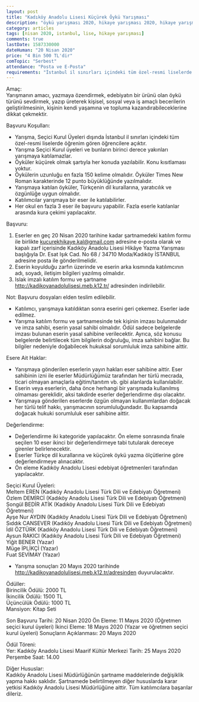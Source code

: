 ```yaml
---
layout: post
title: "Kadıköy Anadolu Lisesi Küçürek Öykü Yarışması"
description: "öykü yarışması 2020, hikaye yarışması 2020, hikaye yarışmaları, öykü yarışmaları"
category: articles
tags: [nisan 2020, istanbul, lise, hikaye yarışması]
comments: true
lastDate: 1587330000
dateHuman: "20 Nisan 2020"
price: "4 Bin 500 TL'dir"
comTopic: "Serbest"
attendance: "Posta ve E-Posta"
requirements: "İstanbul il sınırları içindeki tüm özel-resmi liselerde öğrenim gören öğrencilere"
---
```


Amaç:  
Yarışmanın amacı, yazmaya özendirmek, edebiyatın bir ürünü olan öykü türünü sevdirmek, yazıp üreterek kişisel, sosyal veya iş amaçlı becerilerin geliştirilmesinin, kişinin kendi yaşamına ve topluma kazandırabileceklerine dikkat çekmektir.

Başvuru Koşulları:  
- Yarışma, Seçici Kurul Üyeleri dışında İstanbul il sınırları içindeki tüm özel-resmi liselerde öğrenim gören öğrencilere açıktır.
- Yarışma Seçici Kurul üyeleri ve bunların birinci derece yakınları yarışmaya katılamazlar.
- Öyküler küçürek olmak şartıyla her konuda yazılabilir. Konu kısıtlaması yoktur.
- Öykülerin uzunluğu en fazla 150 kelime olmalıdır. Öyküler Times New Roman karakterinde 12 punto büyüklüğünde yazılmalıdır.
- Yarışmaya katılan öyküler, Türkçenin dil kurallarına, yaratıcılık ve özgünlüğe uygun olmalıdır.
- Katılımcılar yarışmaya bir eser ile katılabilirler.
- Her okul en fazla 3 eser ile başvuru yapabilir. Fazla eserle katılanlar arasında kura çekimi yapılacaktır.

Başvuru:  
1. Eserler en geç 20 Nisan 2020 tarihine kadar şartnamedeki katılım formu ile birlikte kucurekhikaye.kal@gmail.com adresine e-posta olarak ve kapalı zarf içerisinde Kadıköy Anadolu Lisesi Hikâye Yazma Yarışması başlığıyla Dr. Esat Işık Cad. No 68 / 34710 Moda/Kadıköy İSTANBUL adresine posta ile gönderilmelidir.
2. Eserin koyulduğu zarfın üzerinde ve eserin arka kısmında katılımcının adı, soyadı, iletişim bilgileri yazılmış olmalıdır.
3. Islak imzalı katılım formu ve şartname http://kadikoyanadolulisesi.meb.k12.tr/ adresinden indirilebilir.
 
Not: Başvuru dosyaları elden teslim edilebilir.

- Katılımcı, yarışmaya katıldıktan sonra eserini geri çekemez. Eserler iade edilmez.
- Yarışma katılım formu ve şartnamesinde tek kişinin imzası bulunmalıdır ve imza sahibi, eserin yasal sahibi olmalıdır. Ödül sadece belgelerde imzası bulunan eserin yasal sahibine verilecektir. Ayrıca, söz konusu belgelerde belirtilecek tüm bilgilerin doğruluğu, imza sahibini bağlar. Bu bilgiler nedeniyle doğabilecek hukuksal sorumluluk imza sahibine aittir.

Esere Ait Haklar:  
- Yarışmaya gönderilen eserlerin yayın hakları eser sahibine aittir. Eser sahibinin izni ile eserler Müdürlüğümüz tarafından her türlü mecrada, ticari olmayan amaçlarla eğitim/tanıtım vb. gibi alanlarda kullanılabilir.
- Eserin veya eserlerin, daha önce herhangi bir yarışmada kullanılmış olmaması gereklidir, aksi takdirde eserler değerlendirme dışı olacaktır.
- Yarışmaya gönderilen eserlerde özgün olmayan kullanımlardan doğacak her türlü telif hakkı, yarışmacının sorumluluğundadır. Bu kapsamda doğacak hukuki sorumluluk eser sahibine aittir. 

Değerlendirme:  
- Değerlendirme iki kategoride yapılacaktır. Ön eleme sonrasında finale seçilen 10 eser ikinci bir değerlendirmeye tabi tutularak dereceye girenler belirlenecektir.
- Eserler Türkçe dil kurallarına ve küçürek öykü yazma ölçütlerine göre değerlendirmeye alınacaktır.
- Ön eleme Kadıköy Anadolu Lisesi edebiyat öğretmenleri tarafından yapılacaktır.

Seçici Kurul Üyeleri:  
Meltem EREN  (Kadıköy Anadolu Lisesi Türk Dili ve Edebiyatı Öğretmeni)  
Özlem DEMİRCİ  (Kadıköy Anadolu Lisesi Türk Dili ve Edebiyatı Öğretmeni)  
Songül BEDİR ATİK  (Kadıköy Anadolu Lisesi Türk Dili ve Edebiyatı Öğretmeni)  
Ayşe Nur AYDIN  (Kadıköy Anadolu Lisesi Türk Dili ve Edebiyatı Öğretmeni)  
Sıddık CANSEVER  (Kadıköy Anadolu Lisesi Türk Dili ve Edebiyatı Öğretmeni)  
İdil ÖZTÜRK  (Kadıköy Anadolu Lisesi Türk Dili ve Edebiyatı Öğretmeni)  
Aysun RAKICI (Kadıköy Anadolu Lisesi Türk Dili ve Edebiyatı Öğretmeni)  
Yiğit BENER (Yazar)  
Müge İPLİKÇİ (Yazar)  
Fuat SEVİMAY (Yazar)

- Yarışma sonuçları 20 Mayıs 2020 tarihinde http://kadikoyanadolulisesi.meb.k12.tr/adresinden duyurulacaktır.

Ödüller:  
Birincilik Ödülü: 2000 TL   
İkincilik Ödülü: 1500 TL  
Üçüncülük Ödülü:  1000 TL  
Mansiyon: Kitap Seti

Son Başvuru Tarihi: 20 Nisan 2020
Ön Eleme: 11 Mayıs 2020 (Öğretmen seçici kurul üyeleri)
İkinci Eleme: 18 Mayıs 2020 (Yazar ve öğretmen seçici kurul üyeleri)
Sonuçların Açıklanması: 20 Mayıs 2020

Ödül Töreni:  
Yer: Kadıköy Anadolu Lisesi Maarif Kültür Merkezi
Tarih: 25 Mayıs 2020 Perşembe Saat: 14.00

Diğer Hususlar:  
Kadıköy Anadolu Lisesi Müdürlüğünün şartname maddelerinde değişiklik yapma hakkı saklıdır.
Şartnamede belirtilmeyen diğer hususlarda karar yetkisi Kadıköy Anadolu Lisesi Müdürlüğüne aittir.
Tüm katılımcılara başarılar dileriz.